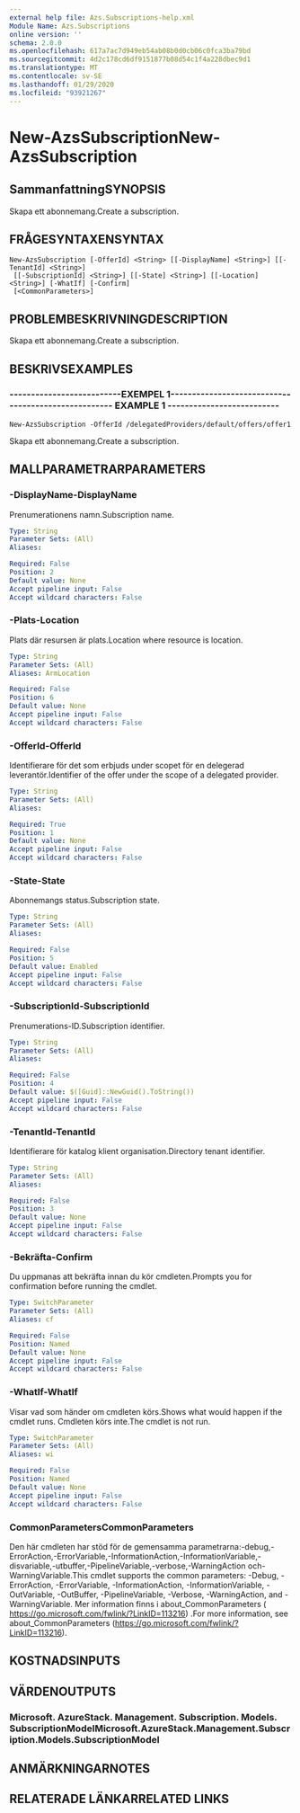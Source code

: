 ```yaml
---
external help file: Azs.Subscriptions-help.xml
Module Name: Azs.Subscriptions
online version: ''
schema: 2.0.0
ms.openlocfilehash: 617a7ac7d949eb54ab08b0d0cb06c0fca3ba79bd
ms.sourcegitcommit: 4d2c178cd6df9151877b08d54c1f4a228dbec9d1
ms.translationtype: MT
ms.contentlocale: sv-SE
ms.lasthandoff: 01/29/2020
ms.locfileid: "93921267"
---
```

# <span data-ttu-id="9e7f2-101">New-AzsSubscription</span><span class="sxs-lookup"><span data-stu-id="9e7f2-101">New-AzsSubscription</span></span>

## <span data-ttu-id="9e7f2-102">Sammanfattning</span><span class="sxs-lookup"><span data-stu-id="9e7f2-102">SYNOPSIS</span></span>
<span data-ttu-id="9e7f2-103">Skapa ett abonnemang.</span><span class="sxs-lookup"><span data-stu-id="9e7f2-103">Create a subscription.</span></span>

## <span data-ttu-id="9e7f2-104">FRÅGESYNTAXEN</span><span class="sxs-lookup"><span data-stu-id="9e7f2-104">SYNTAX</span></span>

```
New-AzsSubscription [-OfferId] <String> [[-DisplayName] <String>] [[-TenantId] <String>]
 [[-SubscriptionId] <String>] [[-State] <String>] [[-Location] <String>] [-WhatIf] [-Confirm]
 [<CommonParameters>]
```

## <span data-ttu-id="9e7f2-105">PROBLEMBESKRIVNING</span><span class="sxs-lookup"><span data-stu-id="9e7f2-105">DESCRIPTION</span></span>
<span data-ttu-id="9e7f2-106">Skapa ett abonnemang.</span><span class="sxs-lookup"><span data-stu-id="9e7f2-106">Create a subscription.</span></span>

## <span data-ttu-id="9e7f2-107">BESKRIVS</span><span class="sxs-lookup"><span data-stu-id="9e7f2-107">EXAMPLES</span></span>

### <span data-ttu-id="9e7f2-108">--------------------------EXEMPEL 1--------------------------</span><span class="sxs-lookup"><span data-stu-id="9e7f2-108">-------------------------- EXAMPLE 1 --------------------------</span></span>
```
New-AzsSubscription -OfferId /delegatedProviders/default/offers/offer1
```

<span data-ttu-id="9e7f2-109">Skapa ett abonnemang.</span><span class="sxs-lookup"><span data-stu-id="9e7f2-109">Create a subscription.</span></span>

## <span data-ttu-id="9e7f2-110">MALLPARAMETRAR</span><span class="sxs-lookup"><span data-stu-id="9e7f2-110">PARAMETERS</span></span>

### <span data-ttu-id="9e7f2-111">-DisplayName</span><span class="sxs-lookup"><span data-stu-id="9e7f2-111">-DisplayName</span></span>
<span data-ttu-id="9e7f2-112">Prenumerationens namn.</span><span class="sxs-lookup"><span data-stu-id="9e7f2-112">Subscription name.</span></span>

```yaml
Type: String
Parameter Sets: (All)
Aliases: 

Required: False
Position: 2
Default value: None
Accept pipeline input: False
Accept wildcard characters: False
```

### <span data-ttu-id="9e7f2-113">-Plats</span><span class="sxs-lookup"><span data-stu-id="9e7f2-113">-Location</span></span>
<span data-ttu-id="9e7f2-114">Plats där resursen är plats.</span><span class="sxs-lookup"><span data-stu-id="9e7f2-114">Location where resource is location.</span></span>

```yaml
Type: String
Parameter Sets: (All)
Aliases: ArmLocation

Required: False
Position: 6
Default value: None
Accept pipeline input: False
Accept wildcard characters: False
```

### <span data-ttu-id="9e7f2-115">-OfferId</span><span class="sxs-lookup"><span data-stu-id="9e7f2-115">-OfferId</span></span>
<span data-ttu-id="9e7f2-116">Identifierare för det som erbjuds under scopet för en delegerad leverantör.</span><span class="sxs-lookup"><span data-stu-id="9e7f2-116">Identifier of the offer under the scope of a delegated provider.</span></span>

```yaml
Type: String
Parameter Sets: (All)
Aliases: 

Required: True
Position: 1
Default value: None
Accept pipeline input: False
Accept wildcard characters: False
```

### <span data-ttu-id="9e7f2-117">-State</span><span class="sxs-lookup"><span data-stu-id="9e7f2-117">-State</span></span>
<span data-ttu-id="9e7f2-118">Abonnemangs status.</span><span class="sxs-lookup"><span data-stu-id="9e7f2-118">Subscription state.</span></span>

```yaml
Type: String
Parameter Sets: (All)
Aliases: 

Required: False
Position: 5
Default value: Enabled
Accept pipeline input: False
Accept wildcard characters: False
```

### <span data-ttu-id="9e7f2-119">-SubscriptionId</span><span class="sxs-lookup"><span data-stu-id="9e7f2-119">-SubscriptionId</span></span>
<span data-ttu-id="9e7f2-120">Prenumerations-ID.</span><span class="sxs-lookup"><span data-stu-id="9e7f2-120">Subscription identifier.</span></span>

```yaml
Type: String
Parameter Sets: (All)
Aliases: 

Required: False
Position: 4
Default value: $([Guid]::NewGuid().ToString())
Accept pipeline input: False
Accept wildcard characters: False
```

### <span data-ttu-id="9e7f2-121">-TenantId</span><span class="sxs-lookup"><span data-stu-id="9e7f2-121">-TenantId</span></span>
<span data-ttu-id="9e7f2-122">Identifierare för katalog klient organisation.</span><span class="sxs-lookup"><span data-stu-id="9e7f2-122">Directory tenant identifier.</span></span>

```yaml
Type: String
Parameter Sets: (All)
Aliases: 

Required: False
Position: 3
Default value: None
Accept pipeline input: False
Accept wildcard characters: False
```

### <span data-ttu-id="9e7f2-123">-Bekräfta</span><span class="sxs-lookup"><span data-stu-id="9e7f2-123">-Confirm</span></span>
<span data-ttu-id="9e7f2-124">Du uppmanas att bekräfta innan du kör cmdleten.</span><span class="sxs-lookup"><span data-stu-id="9e7f2-124">Prompts you for confirmation before running the cmdlet.</span></span>

```yaml
Type: SwitchParameter
Parameter Sets: (All)
Aliases: cf

Required: False
Position: Named
Default value: None
Accept pipeline input: False
Accept wildcard characters: False
```

### <span data-ttu-id="9e7f2-125">-WhatIf</span><span class="sxs-lookup"><span data-stu-id="9e7f2-125">-WhatIf</span></span>
<span data-ttu-id="9e7f2-126">Visar vad som händer om cmdleten körs.</span><span class="sxs-lookup"><span data-stu-id="9e7f2-126">Shows what would happen if the cmdlet runs.</span></span>
<span data-ttu-id="9e7f2-127">Cmdleten körs inte.</span><span class="sxs-lookup"><span data-stu-id="9e7f2-127">The cmdlet is not run.</span></span>

```yaml
Type: SwitchParameter
Parameter Sets: (All)
Aliases: wi

Required: False
Position: Named
Default value: None
Accept pipeline input: False
Accept wildcard characters: False
```

### <span data-ttu-id="9e7f2-128">CommonParameters</span><span class="sxs-lookup"><span data-stu-id="9e7f2-128">CommonParameters</span></span>
<span data-ttu-id="9e7f2-129">Den här cmdleten har stöd för de gemensamma parametrarna:-debug,-ErrorAction,-ErrorVariable,-InformationAction,-InformationVariable,-disvariable,-utbuffer,-PipelineVariable,-verbose,-WarningAction och-WarningVariable.</span><span class="sxs-lookup"><span data-stu-id="9e7f2-129">This cmdlet supports the common parameters: -Debug, -ErrorAction, -ErrorVariable, -InformationAction, -InformationVariable, -OutVariable, -OutBuffer, -PipelineVariable, -Verbose, -WarningAction, and -WarningVariable.</span></span> <span data-ttu-id="9e7f2-130">Mer information finns i about_CommonParameters ( https://go.microsoft.com/fwlink/?LinkID=113216) .</span><span class="sxs-lookup"><span data-stu-id="9e7f2-130">For more information, see about_CommonParameters (https://go.microsoft.com/fwlink/?LinkID=113216).</span></span>

## <span data-ttu-id="9e7f2-131">KOSTNADS</span><span class="sxs-lookup"><span data-stu-id="9e7f2-131">INPUTS</span></span>

## <span data-ttu-id="9e7f2-132">VÄRDEN</span><span class="sxs-lookup"><span data-stu-id="9e7f2-132">OUTPUTS</span></span>

### <span data-ttu-id="9e7f2-133">Microsoft. AzureStack. Management. Subscription. Models. SubscriptionModel</span><span class="sxs-lookup"><span data-stu-id="9e7f2-133">Microsoft.AzureStack.Management.Subscription.Models.SubscriptionModel</span></span>

## <span data-ttu-id="9e7f2-134">ANMÄRKNINGAR</span><span class="sxs-lookup"><span data-stu-id="9e7f2-134">NOTES</span></span>

## <span data-ttu-id="9e7f2-135">RELATERADE LÄNKAR</span><span class="sxs-lookup"><span data-stu-id="9e7f2-135">RELATED LINKS</span></span>

